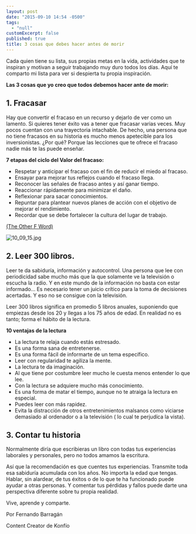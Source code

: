 ```yaml
---
layout: post
date: "2015-09-10 14:54 -0500"
tags: 
  - "null"
customExcerpt: false
published: true
title: 3 cosas que debes hacer antes de morir
---
```




Cada quien tiene su lista, sus propias metas en la vida, actividades que te inspiran y motivan a seguir trabajando muy duro todos los días. Aquí te comparto mi lista para ver si despierta tu propia inspiración.

**Las 3 cosas que yo creo que todos debemos hacer ante de morir:**

## 1. Fracasar

Hay que convertir el fracaso en un recurso y dejarlo de ver como un lamento. Si quieres tener éxito vas a tener que fracasar varias veces. Muy pocos cuentan con una trayectoria intachable. De hecho, una persona que no tiene fracasos en su historia es mucho menos apetecible para los inversionistas. ¿Por qué? Porque las lecciones que te ofrece el fracaso nadie más te las puede enseñar. 

**7 etapas del ciclo del Valor del fracaso:**

- Respetar y anticipar el fracaso con el fin de reducir el miedo al fracaso.
- Ensayar para mejorar tus reflejos cuando el fracaso llega.
- Reconocer las señales de fracaso antes y así ganar tiempo.
- Reaccionar rápidamente para minimizar el daño.
- Reflexionar para sacar conocimientos.
- Repuntar para plantear nuevos planes de acción con el objetivo de mejorar el rendimiento.
- Recordar que se debe fortalecer la cultura del lugar de trabajo.

[(The Other F Word)](http://theotherfwordbook.com/)

![10_09_15.jpg]({{site.baseurl}}/img/10_09_15.jpg)

## 2. Leer 300 libros.

Leer te da sabiduría, información y autocontrol. Una persona que lee con periodicidad sabe mucho más que la que solamente ve la televisión o escucha la radio. Y en este mundo de la información no basta con estar informado… Es necesario tener un juicio crítico para la toma de decisiones acertadas. Y eso no se consigue con la televisión.

Leer 300 libros significa en promedio 5 libros anuales, suponiendo que empiezas desde los 20 y llegas a los 75 años de edad. En realidad no es tanto; forma el hábito de la lectura. 

**10 ventajas de la lectura**

- La lectura te relaja cuando estás estresado.
- Es una forma sana de entretenerse.
- Es una forma fácil de informarte de un tema específico.
- Leer con regularidad te agiliza la mente.
- La lectura te da imaginación.
- Al que tiene por costumbre leer mucho le cuesta menos entender lo que lee.
- Con la lectura se adquiere mucho más conocimiento.
- Es una forma de matar el tiempo, aunque no te atraiga la lectura en especial.
- Puedes leer con más rapidez.
- Evita la distracción de otros entretenimientos malsanos como viciarse demasiado al ordenador o a la televisión ( lo cual te perjudíca la vista).

## 3. Contar tu historia

Normalmente diría que escribieras un libro con todas tus experiencias laborales y personales, pero no todos amamos la escritura.

Así que la recomendación es que cuentes tus experiencias. Transmite toda esa sabiduría acumulada con los años. No importa la edad que tengas. Hablar, sin alardear, de tus éxitos o de lo que te ha funcionado puede ayudar a otras personas. Y comentar tus pérdidas y fallos puede darte una perspectiva diferente sobre tu propia realidad. 

Vive, aprende y comparte.

Por Fernando Barragán 

Content Creator de Konfío
